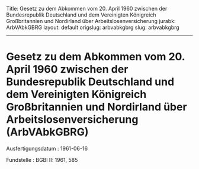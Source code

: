 Title: Gesetz zu dem Abkommen vom 20. April 1960 zwischen der Bundesrepublik Deutschland
  und dem Vereinigten Königreich Großbritannien und Nordirland über Arbeitslosenversicherung
jurabk: ArbVAbkGBRG
layout: default
origslug: arbvabkgbrg
slug: arbvabkgbrg

---

# Gesetz zu dem Abkommen vom 20. April 1960 zwischen der Bundesrepublik Deutschland und dem Vereinigten Königreich Großbritannien und Nordirland über Arbeitslosenversicherung (ArbVAbkGBRG)

Ausfertigungsdatum
:   1961-06-16

Fundstelle
:   BGBl II: 1961, 585

